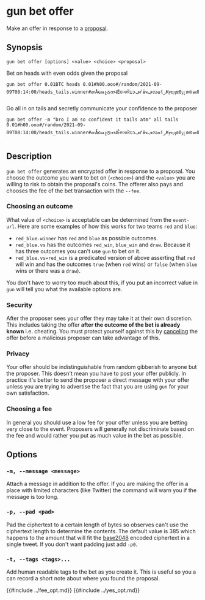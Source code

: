 # gun bet offer

Make an offer in response to a [proposal](./propose.md).

## Synopsis 

```
gun bet offer [options] <value> <choice> <proposal>
``` 

Bet on heads with even odds given the proposal

```
gun bet offer 0.01BTC heads 0.01#h00.ooo#/random/2021-09-09T08:14:00/heads_tails.winner#ഩǠɢѩչਠനՎȆଞગਐעͻڢѓӫҹڣလߛϊرКɏҵฤຂΘݸլၷ࿋னЉඇໜЈবɇοȾಋѻݙȁ࿅ผɱƂइŏǱێեЯಐۇฝဆসϑ࿖ɀჵਊၒβԼјஊڠၮɈ།
```

Go all in on tails and secretly communicate your confidence to the proposer

```
gun bet offer -m "bro I am so confident it tails atm" all tails  0.01#h00.ooo#/random/2021-09-09T08:14:00/heads_tails.winner#ഩǠɢѩչਠനՎȆଞગਐעͻڢѓӫҹڣလߛϊرКɏҵฤຂΘݸլၷ࿋னЉඇໜЈবɇοȾಋѻݙȁ࿅ผɱƂइŏǱێեЯಐۇฝဆসϑ࿖ɀჵਊၒβԼјஊڠၮɈ།
```

## Description

`gun bet offer` generates an encrypted offer in response to a proposal.
You choose the outcome you want to bet on (`<choice>`) and the `<value>` you are willing to risk to obtain the proposal's coins.
The offerer also pays and chooses the fee of the bet transaction with the `--fee`.

### Choosing an outcome

What value of `<choice>` is acceptable can be determined from the `event-url`.
Here are some examples of how this works for two teams `red` and `blue`:

- `red_blue.winner` has `red` and `blue` as possible outcomes.
- `red_blue.vs` has the outcomes `red_win`, `blue_win` and `draw`. Because it has three outcomes you can't use `gun` to bet on it.
- `red_blue.vs=red_win` is a predicated version of above asserting that `red` will win and has the outcomes `true` (when `red` wins) or `false` (when `blue` wins or there was a `draw`).


You don't have to worry too much about this, if you put an incorrect value in `gun` will tell you what the available options are.

### Security

After the proposer sees your offer they may take it at their own discretion.
This includes taking the offer **after the outcome of the bet is already known** i.e. cheating.
You must protect yourself against this by [canceling](./cancel.md) the offer before a malicious proposer can take advantage of this.


### Privacy

Your offer should be indistinguishable from random gibberish to anyone but the proposer.
This doesn't mean you have to post your offer publicly.
In practice it's better to send the proposer a direct message with your offer unless you are trying to advertise the fact that you are using `gun` for your own satisfaction.

### Choosing a fee

In general you should use a low fee for your offer unless you are betting very close to the event.
Proposers will generally not discriminate based on the fee and would rather you put as much value in the bet as possible.

## Options

### `-m, --message <message>`

Attach a message in addition to the offer.
If you are making the offer in a place with limited characters (like Twitter) the command will warn you if the message is too long.


### `-p, --pad <pad>`

Pad the ciphertext to a certain length of bytes so observes can't use the ciphertext length to determine the contents.
The default value is 385 which happens to the amount that will fit the [base2048] encoded ciphertext in a single tweet.
If you don't want padding just add `-p0`.


### `-t, --tags <tags>...`

Add human readable tags to the bet as you create it.
This is useful so you a can record a short note about where you found the proposal.

{{#include ../fee_opt.md}}
{{#include ../yes_opt.md}}

[base2048]: https://docs.rs/base2048
